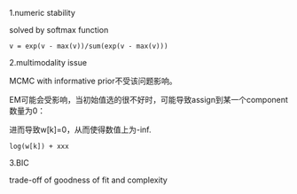 1.numeric stability

solved by softmax function

```
v = exp(v - max(v))/sum(exp(v - max(v)))
```



2.multimodality issue

MCMC with informative prior不受该问题影响。

EM可能会受影响，当初始值选的很不好时，可能导致assign到某一个component数量为0：

进而导致w[k]=0，从而使得数值上为-inf.

```
log(w[k]) + xxx
```



3.BIC

trade-off of goodness of fit and complexity

